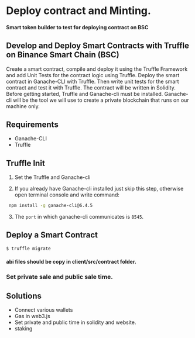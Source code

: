 # Deploy contract and Minting.

#### Smart token builder to test for deploying contract on BSC

## Develop and Deploy Smart Contracts with Truffle on Binance Smart Chain (BSC)

Create a smart contract, compile and deploy it using the Truffle Framework and add Unit Tests for the contract logic using Truffle. Deploy the smart contract in Ganache-CLI with Truffle. Then write unit tests for the smart contract and test it with Truffle. The contract will be written in Solidity. Before getting started, Truffle and Ganache-cli must be installed. Ganache-cli will be the tool we will use to create a private blockchain that runs on our machine only.

## Requirements
* Ganache-CLI
* Truffle

## Truffle Init
1.	Set the Truffle and Ganache-cli

2.	If you already have Ganache-cli installed just skip this step, otherwise open terminal console and write command:
```bash
 npm install -g ganache-cli@6.4.5
```
3. The `port` in which ganache-cli communicates is `8545`. 

## Deploy a Smart Contract
 
```bash
$ truffle migrate
```
#### abi files should be copy in client/src/contract folder.

### Set private sale and public sale time.

## Solutions
* Connect various wallets
* Gas in web3.js
* Set private and public time in solidity and website.
* staking




